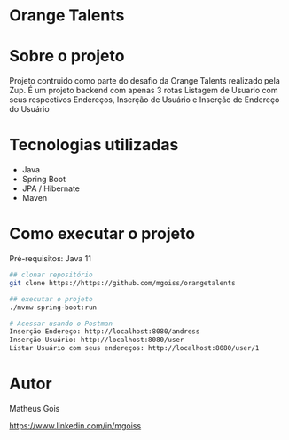 # Orange Talents

# Sobre o projeto

Projeto contruido como parte do desafio da Orange Talents realizado pela Zup. É um projeto backend com apenas 3 rotas Listagem de Usuario com seus respectivos Endereços, Inserção de Usuário e Inserção de Endereço do Usuário

# Tecnologias utilizadas
- Java
- Spring Boot
- JPA / Hibernate
- Maven

# Como executar o projeto

Pré-requisitos: Java 11

```bash
## clonar repositório
git clone https://https://github.com/mgoiss/orangetalents

## executar o projeto
./mvnw spring-boot:run

# Acessar usando o Postman
Inserção Endereço: http://localhost:8080/andress
Inserção Usuário: http://localhost:8080/user
Listar Usuário com seus endereços: http://localhost:8080/user/1
```

# Autor

Matheus Gois

https://www.linkedin.com/in/mgoiss
